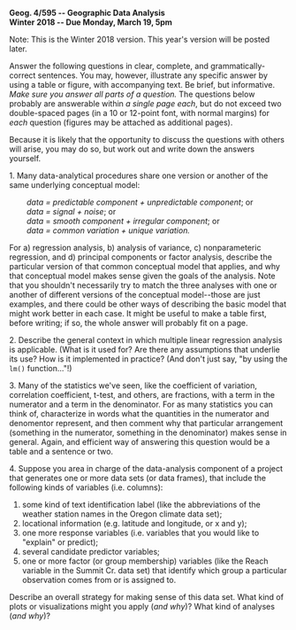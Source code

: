 **Geog. 4/595 --  Geographic Data Analysis**  
**Winter 2018 -- Due Monday, March 19, 5pm**

Note:  This is the Winter 2018 version.  This year's version will be posted later.

Answer the following questions in clear, complete, and grammatically-correct sentences. You may, however, illustrate any specific answer by using a table or figure, with accompanying text. Be brief, but informative. *Make sure you answer all parts of a question.* The questions below probably are answerable within *a single page each*, but do not exceed two double-spaced pages (in a 10 or 12-point font, with normal margins) for *each* question (figures may be attached as additional pages). 

Because it is likely that the opportunity to discuss the questions with others will arise, you may do so, but work out and write down the answers yourself.

1.&nbsp;Many data-analytical procedures share one version or another of the same underlying conceptual model: 

&nbsp; &nbsp; &nbsp; &nbsp; *data = predictable component + unpredictable component*; or  
&nbsp; &nbsp; &nbsp; &nbsp; *data = signal + noise*; or   
&nbsp; &nbsp; &nbsp; &nbsp; *data* = *smooth component + irregular component*; or  
&nbsp; &nbsp; &nbsp; &nbsp; *data = common variation + unique variation.*

For a) regression analysis, b) analysis of variance, c) nonparameteric regression, and d) principal components or factor analysis, describe the particular version of that common conceptual model that applies, and why that conceptual model makes sense given the goals of the analysis.  Note that you shouldn't necessarily try to match the three analyses with one or another of different versions of the conceptual model--those are just examples, and there could be other ways of describing the basic model that might work better in each case.  It might be useful to make a table first, before writing; if so, the whole answer will probably fit on a page.

2.&nbsp;Describe the general context in which multiple linear regression analysis is applicable. (What is it used for? Are there any assumptions that underlie its use? How is it implemented in practice? (And don't just say, "by  using the `lm()` function..."!)

3.&nbsp;Many of the statistics we've seen, like the coefficient of variation, correlation coefficient, t-test, and others, are fractions, with a term in the numerator and a term in the denominator.  For as many statistics you can think of, characterize in words what the quantities in the numerator and denomentor represent, and then comment why that particular arrangement (something in the numerator, something in the denominator) makes sense in general.  Again, and efficient way of answering this question would be a table and a sentence or two.

4.&nbsp;Suppose you area in charge of the data-analysis component of a project that generates one or more data sets (or data frames), that include the following kinds of variables (i.e. columns):  

1. some kind of text identification label (like the abbreviations of the weather station names in the Oregon climate  data set);
1. locational information (e.g. latitude and longitude, or x and y);
2. one more response variables (i.e. variables that you would like to "explain" or predict); 
3. several candidate predictor variables;
4. one or more factor (or group membership) variables (like the Reach variable in the Summit Cr. data set) that identify which group a particular observation comes from or is assigned to.

Describe an overall strategy for making sense of this data set.  What kind of plots or visualizations might you apply (*and why*)?  What kind of analyses (*and why*)?
